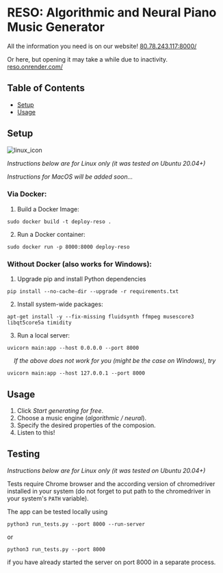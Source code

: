 # RESO: Algorithmic and Neural Piano Music Generator

All the information you need is on our website!
[80.78.243.117:8000/](http://80.78.243.117:8000/)

Or here, but opening it may take a while due to inactivity.
[reso.onrender.com/](https://reso.onrender.com/)

## Table of Contents

- [Setup](#Setup)
- [Usage](#Usage)

## Setup

![linux_icon](https://github.com/Skripkon/RESO/assets/78466953/cf80bfe7-1595-4260-b9d7-5880df3b14e6)

*Instructions below are for Linux only (it was tested on Ubuntu 20.04+)*

*Instructions for MacOS will be added soon...*

### Via Docker:

1. Build a Docker Image:

```sudo docker build -t deploy-reso .```

2. Run a Docker container:

```sudo docker run -p 8000:8000 deploy-reso```

### Without Docker (also works for Windows):

1. Upgrade pip and install Python dependencies

```pip install --no-cache-dir --upgrade -r requirements.txt```

2. Install system-wide packages:

```apt-get install -y --fix-missing fluidsynth ffmpeg musescore3 libqt5core5a timidity```

3. Run a local server:

```uvicorn main:app --host 0.0.0.0 --port 8000```
  
&nbsp;&nbsp;&nbsp;&nbsp;*If the above does not work for you (might be the case on Windows), try*

```uvicorn main:app --host 127.0.0.1 --port 8000```

## Usage

1. Click *Start generating for free*.
2. Choose a music engine (*algorithmic / neural*).
3. Specify the desired properties of the composion.
4. Listen to this!

## Testing

*Instructions below are for Linux only (it was tested on Ubuntu 20.04+)*

Tests require Chrome browser and the according version of chromedriver installed in your system (do not forget to put path to the chromedriver in your system's `PATH` variable).

The app can be tested locally using

```python3 run_tests.py --port 8000 --run-server```

or 

```python3 run_tests.py --port 8000```

if you have already started the server on port 8000 in a separate process.